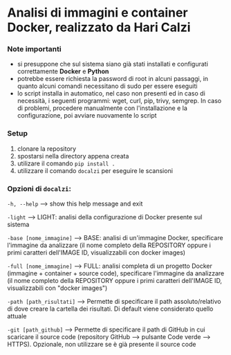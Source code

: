 # Analisi di immagini e container Docker, realizzato da Hari Calzi

### Note importanti
- si presuppone che sul sistema siano già stati installati e configurati correttamente **Docker** e **Python**
- potrebbe essere richiesta la password di root in alcuni passaggi, in quanto alcuni comandi necessitano di sudo per essere eseguiti
- lo script installa in automatico, nel caso non presenti ed in caso di necessità, i seguenti programmi: wget, curl, pip, trivy, semgrep. In caso di problemi, procedere manualmente con l'installazione e la configurazione, poi avviare nuovamente lo script

### Setup
1. clonare la repository
2. spostarsi nella directory appena creata
3. utilizare il comando `pip install .`
4. utilizzare il comando `docalzi` per eseguire le scansioni

### Opzioni di `docalzi`:
`-h, --help`  -->  show this help message and exit

`-light`  -->  LIGHT: analisi della configurazione di Docker presente sul sistema
  
`-base [nome_immagine]`  -->  BASE: analisi di un'immagine Docker, specificare l'immagine da analizzare (il nome completo della REPOSITORY oppure i primi caratteri dell'IMAGE ID, visualizzabili con docker images)
  
`-full [nome_immagine]`  -->  FULL: analisi completa di un progetto Docker (immagine + container + source code), specificare l'immagine da analizzare (il nome completo della REPOSITORY oppure i primi caratteri dell'IMAGE ID, visualizzabili con "docker images")
  
`-path [path_risultati]`  -->  Permette di specificare il path assoluto/relativo di dove creare la cartella dei risultati. Di default viene considerato quello attuale
  
`-git [path_github]`  -->  Permette di specificare il path di GitHub in cui scaricare il source code (repository GitHub --> pulsante Code verde --> HTTPS). Opzionale, non utilizzare se è già presente il source code
